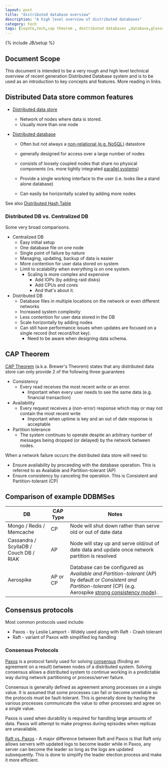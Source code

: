 ```yaml
---
layout: post
title: "distributed database overview"
description: "A high level overview of distributed databases"
category: tech
tags: [coyote,tech,cap theorem , destributed databases ,database,glossary]
---
```

{% include JB/setup %}



## Document Scope

This document is intended to be a very rough and high level technical overview of recent generation Distributed Database system and is to be used as an introduction to key concepts and features.  More reading in links.

## Distributed Data store common features

- [Distributed data store](https://en.wikipedia.org/wiki/Distributed_data_store)

  - Network of nodes where data is stored.
  - Usually more than one node

- [Distributed database](https://en.wikipedia.org/wiki/Distributed_database)

  - Often but not always a [non-relational (e.g. NoSQL)](https://en.wikipedia.org/wiki/NoSQL) datastore

  - generally designed for access over a large number of nodes
  - consists of loosely coupled nodes that share no physical components (vs. more tightly integrated [parallel systems](https://en.wikipedia.org/wiki/Parallel_computing))
  - Provide a single working interface to the user (i.e. looks like a stand alone database)
  - Can easily be horizontally scaled by adding more nodes

See also [Distributed Hash Table](https://en.wikipedia.org/wiki/Distributed_hash_table)

### Distributed DB vs. Centralized DB

Some very broad comparisons.

- Centralized DB
  - Easy initial setup
  - One database file on one node
  - Single point of failure by nature
  - Managing, updating, backup of data is easier
  - More contention for user data stored on system
  - Limit to scalability when everything is on one system.  
    - Scaling is more complex and expensive
      - Add IOPs (by adding raid disks)
      - Add CPUs and cores
      - And that's about it.
- Distributed DB
  - Database files in multiple locations on the network or even different networks
  - Increased system complexity
  - Less contention for user data stored in the DB
  - Scale horizontally by adding nodes
  - Can still have performance issues when updates are focused on a single record (hot record/hot key). 
    - Need to be aware when designing data schema.

## CAP Theorem 

[CAP Theorem](https://en.wikipedia.org/wiki/CAP_theorem) (a.k.a. Brewer's Theorem) states that any distributed data store can only provide 2 of the following three guarantees

- Consistency
  - Every read receives the most recent write or an error.
    - Important when every user needs to see the same data (e.g. financial transaction)
- Availability
  - Every request receives a (non-error) response which may or may not contain the most recent write
    - Important when uptime is key and an out of date response is acceptable
- Partition tolerance
  - The system continues to operate despite an arbitrary number of messages being dropped (or delayed) by the network between nodes.

When a network failure occurs the distributed data store will need to:

- Ensure availability by proceeding with the database operation.  This is referred to as Available and Partition-tolerant (AP)
- Ensure consistency by canceling the operation.  This is Consistent and Partition-tolerant (CP)

## Comparison of example DDBMSes

| DB                                     | CAP Type | Notes                                                        |
| -------------------------------------- | -------- | ------------------------------------------------------------ |
| Mongo / Redis / Memcache               | CP       | Node will shut down rather than serve old or out of date data |
| Cassandra / ScyllaDB / Couch DB / RIAK | AP       | Node will stay up and serve old/out of date data and update once network partition is resolved |
| Aerospike                              | AP or CP | Database can be configured as *Available and Partition-tolerant* (AP) by default or *Consistent and Partition-tolerant* (CP) (e.g. Aerospike [strong consistency mode](https://docs.aerospike.com/server/architecture/consistency)). |



## Consensus protocols

Most common protocols used include:

- Paxos - by Leslie Lamport - Widely used along with Raft - Crash tolerant
- Raft - variant of Paxos with simplified log handling

### Consensus Protocols

[Paxos](https://en.wikipedia.org/wiki/Paxos_(computer_science)) is a protocol family used for solving [consensus](https://en.wikipedia.org/wiki/Consensus_(computer_science)) (finding an agreement on a result) between nodes of a distributed system.  Solving consensus allows a distributed system to continue working in a predictable way during network partitioning or process/server failure. 

Consensus is generally defined as agreement among processes on a single value.  It is assumed that some processes can fail or become unreliable so the protocols must be fault-tolerant.  This is generally done by having the various processes communicate the value to other processes and agree on a single value.  

Paxos is used when durability is required for handling large amounts of data.  Paxos will attempt to make progress during episodes when replicas are unavailable.

[Raft vs. Paxos](https://arxiv.org/pdf/2004.05074) - A major difference between Raft and Paxos is that Raft only allows servers with updated logs to become leader while in Paxos, any server can become the leader so long as the logs are updated subsequently. This is done to simplify the leader election process and make it more efficient. 

